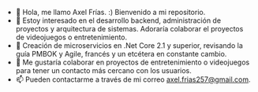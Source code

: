 - 👋 Hola, me llamo Axel Frías. :) Bienvenido a mi repositorio.
- 👀 Estoy interesado en el desarrollo backend, administración de proyectos y arquitectura de sistemas. Adoraría colaborar el proyectos de videojuegos o entretenimiento.
- 🌱 Creación de microservicios en .Net Core 2.1 y superior, revisando la guía PMBOK y Agile, francés y un etcétera en constante cambio. 
- 💞️ Me gustaría colaborar en proyectos de entretenimiento o videojuegos para tener un contacto más cercano con los usuarios.
- 📫 Pueden contactarme a través de mi correo axel.frias257@gmail.com.

<!---
axelFrias1998/axelFrias1998 is a ✨ special ✨ repository because its `README.md` (this file) appears on your GitHub profile.
You can click the Preview link to take a look at your changes.
--->
